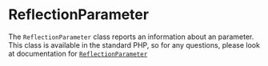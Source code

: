 ReflectionParameter
==============

The `ReflectionParameter` class reports an information about an parameter. This class is available in the standard PHP, so for any questions, please look at documentation for [`ReflectionParameter`][0]
  
[0]: http://php.net/manual/en/class.reflectionparameter.php
